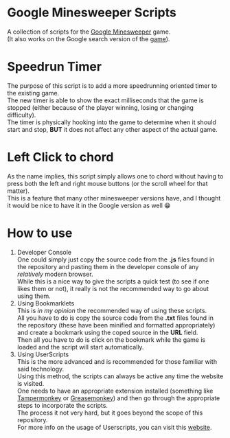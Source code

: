 # Google Minesweeper Scripts
A collection of scripts for the [Google Minesweeper](https://www.google.com/fbx?fbx=minesweeper) game.  
(It also works on the Google search version of the [game](https://www.google.com/search?q=minesweeper)).  
# Speedrun Timer
The purpose of this script is to add a more speedrunning oriented timer to the existing game.  
The new timer is able to show the exact milliseconds that the game is stopped (either because of the player winning, losing or changing difficulty).  
The timer is physically hooking into the game to determine when it should start and stop, **BUT** it does not affect any other aspect of the actual game.  

# Left Click to chord
As the name implies, this script simply allows one to chord without having to press both the left and right mouse buttons (or the scroll wheel for that matter).  
This is a feature that many other minesweeper versions have, and I thought it would be nice to have it in the Google version as well 😁

# How to use

1. Developer Console  
One could simply just copy the source code from the **.js** files found in the repository and pasting them in the developer console of any *relatively* modern browser.  
While this is a nice way to give the scripts a quick test (to see if one likes them or not), it really is not the recommended way to go about using them.  
2. Using Bookmarklets  
This is *in my opinion* the recommended way of using these scripts.  
All you have to do is copy the source code from the **.txt** files found in the repository (these have been minified and formatted appropriately) and create a bookmark using the coped source in the **URL** field.  
Then all you have to do is click on the bookmark while the game is loaded and the script will start automatically.  
3. Using UserScripts  
This is the more advanced and is recommended for those familiar with said technology.  
Using this method, the scripts can always be active any time the website is visited.  
One needs to have an appropriate extension installed (something like [Tampermonkey](https://www.tampermonkey.net/) or [Greasemonkey](https://www.greasespot.net/)) and then go through the appropriate steps to incorporate the scripts.  
The process it not very hard, but it goes beyond the scope of this repository.  
For more info on the usage of Userscripts, you can visit this [website](https://simply-how.com/enhance-and-fine-tune-any-web-page-the-complete-user-scripts-guide).
